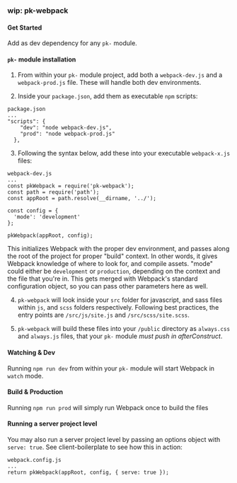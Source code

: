 ### wip: pk-webpack

#### Get Started

Add as dev dependency for any `pk-` module.

#### `pk-` module installation

1. From within your `pk-` module project, add both a `webpack-dev.js` and a `webpack-prod.js` file. These will handle both dev environments.

2. Inside your `package.json`, add them as executable `npm` scripts:

```
package.json
...
"scripts": {
    "dev": "node webpack-dev.js",
    "prod": "node webpack-prod.js"
  },
```

3. Following the syntax below, add these into your executable `webpack-x.js` files:

```
webpack-dev.js
...
const pkWebpack = require('pk-webpack');
const path = require('path');
const appRoot = path.resolve(__dirname, '../');

const config = {
  'mode': 'development'
};

pkWebpack(appRoot, config);

```

This initializes Webpack with the proper dev environment, and passes along the root of the project for proper "build" context. In other words, it gives Webpack knowledge of where to look for, and compile assets. "mode" could either be `development` or `production`, depending on the context and the file that you're in. This gets merged with Webpack's standard configuration object, so you can pass other parameters here as well.

4. `pk-webpack` will look inside your `src` folder for javascript, and sass files within `js`, and `scss` folders respectively. Following best practices, the entry points are `/src/js/site.js` and `/src/scss/site.scss`.

5. `pk-webpack` will build these files into your `/public` directory as `always.css` and `always.js` files, that your `pk-` module *must push in afterConstruct*.

#### Watching & Dev

Running `npm run dev` from within your `pk-` module will start Webpack in `watch` mode.

#### Build & Production

Running `npm run prod` will simply run Webpack once to build the files

#### Running a server project level

You may also run a server project level by passing an options object with `serve: true`. See client-boilerplate to see how this in action:
```
webpack.config.js
...
return pkWebpack(appRoot, config, { serve: true });
```

